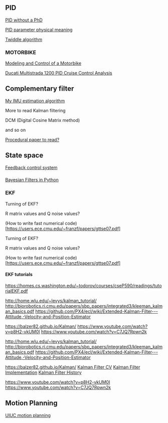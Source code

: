 #

## PID
[PID without a PhD](http://m.eet.com/media/1112634/f-wescot.pdf)

[PID parameter physical meaning](https://www.zhihu.com/question/23088613)

[Twiddle algorithm](https://martin-thoma.com/twiddle/)

### MOTORBIKE
[Modeling and Control of a Motorbike](https://fenix.tecnico.ulisboa.pt/downloadFile/395142793459/ResumoAlargado.pdf)

[Ducati Multistrada 1200 PID Cruise Control Analysis](http://www.me.unm.edu/~starr/research/cc.pdf)

## Complementary filter

[My IMU estimation algorithm](https://sites.google.com/site/myimuestimationexperience/filters/complementary-filter)

More to read Kalman filtering

DCM (Digital Cosine Matrix method)

and so on


[Procedural paper to read?](http://www.ijera.com/special_issue/ICIAC_April_2014/CS/V9/CS1784649.pdf)

## State space

[Feedback control system](https://ocw.mit.edu/courses/aeronautics-and-astronautics/16-30-feedback-control-systems-fall-2010/lecture-notes/MIT16_30F10_lec11.pdf)

###

[Bayesian Filters in Python](https://github.com/rlabbe/Kalman-and-Bayesian-Filters-in-Python/blob/master/kf_book/gh_internal.py)

### EKF

Turning of EKF?

R matrix values and Q noise values?

(How to write fast numerical code)[https://users.ece.cmu.edu/~franzf/papers/gttse07.pdf]

Turning of EKF?

R matrix values and Q noise values?

(How to write fast numerical code)[https://users.ece.cmu.edu/~franzf/papers/gttse07.pdf]


#### EKF tutorials
https://homes.cs.washington.edu/~todorov/courses/cseP590/readings/tutorialEKF.pdf


http://home.wlu.edu/~levys/kalman_tutorial/
http://biorobotics.ri.cmu.edu/papers/sbp_papers/integrated3/kleeman_kalman_basics.pdf
https://github.com/PX4/ecl/wiki/Extended-Kalman-Filter---Attitude,-Velocity-and-Position-Estimator

https://balzer82.github.io/Kalman/
https://www.youtube.com/watch?v=p8H2-vkUM0I
https://www.youtube.com/watch?v=C7JQ7Rpwn2k

http://home.wlu.edu/~levys/kalman_tutorial/
http://biorobotics.ri.cmu.edu/papers/sbp_papers/integrated3/kleeman_kalman_basics.pdf
https://github.com/PX4/ecl/wiki/Extended-Kalman-Filter---Attitude,-Velocity-and-Position-Estimator

https://balzer82.github.io/Kalman/
[Kalman Filter CV](https://github.com/balzer82/Kalman/blob/master/Kalman-Filter-CV.ipynb?create=1)
[Kalman Filter Implementation](https://vimeo.com/album/2754700/sort:preset/format:detail)
[Kalman Filter History](http://blog.csdn.net/xiahouzuoxin/article/details/39582483)

https://www.youtube.com/watch?v=p8H2-vkUM0I
https://www.youtube.com/watch?v=C7JQ7Rpwn2k


## Motion Planning

[UIUC motion planning](http://planning.cs.uiuc.edu/book.html)
